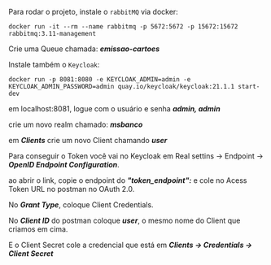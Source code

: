 Para rodar o projeto, instale o <code>rabbitMQ</code> via docker:

````
docker run -it --rm --name rabbitmq -p 5672:5672 -p 15672:15672 rabbitmq:3.11-management
````

Crie uma Queue chamada: ***emissao-cartoes***

Instale também o <code>Keycloak</code>:

````
docker run -p 8081:8080 -e KEYCLOAK_ADMIN=admin -e KEYCLOAK_ADMIN_PASSWORD=admin quay.io/keycloak/keycloak:21.1.1 start-dev
````

em localhost:8081, logue com o usuário e senha ***admin, admin***

crie um novo realm chamado: ***msbanco***

em ***Clients*** crie um novo Client chamando ***user***

Para conseguir o Token você vai no Keycloak em Real settins -> Endpoint -> ***OpenID Endpoint Configuration***.

ao abrir o link, copie o endpoint do ***"token_endpoint":*** e cole no Acess Token URL no postman no OAuth 2.0.

No ***Grant Type***, coloque Client Credentials.

No ***Client ID*** do postman coloque ***user***, o mesmo nome do Client que criamos em cima.

E o Client Secret cole a credencial que está em ***Clients -> Credentials -> Client Secret***
